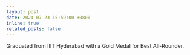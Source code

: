 ```yaml
---
layout: post
date: 2024-07-23 15:59:00 +0800
inline: true
related_posts: false
---
```


Graduated from IIIT Hyderabad with a Gold Medal for Best All-Rounder.
